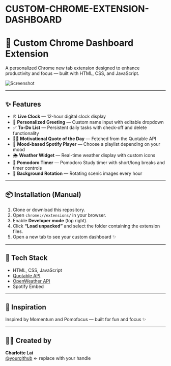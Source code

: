 # CUSTOM-CHROME-EXTENSION-DASHBOARD

# 🧁 Custom Chrome Dashboard Extension

A personalized Chrome new tab extension designed to enhance productivity and focus — built with HTML, CSS, and JavaScript.

![Screenshot](images/screenshot.png)

---

## ✨ Features

- ⏰ **Live Clock** — 12-hour digital clock display
- 👋 **Personalized Greeting** — Custom name input with editable dropdown
- ✅ **To-Do List** — Persistent daily tasks with check-off and delete functionality
- 🧘‍♀️ **Motivational Quote of the Day** — Fetched from the Quotable API
- 🎵 **Mood-based Spotify Player** — Choose a playlist depending on your mood
- 🌦️ **Weather Widget** — Real-time weather display with custom icons
- 🍅 **Pomodoro Timer** — Pomodoro Study timer with short/long breaks and timer controls
- 🎨 **Background Rotation** — Rotating scenic images every hour

---

## 📦 Installation (Manual)

1. Clone or download this repository.
2. Open `chrome://extensions/` in your browser.
3. Enable **Developer mode** (top right).
4. Click **“Load unpacked”** and select the folder containing the extension files.
5. Open a new tab to see your custom dashboard ✨

---

## 🔧 Tech Stack

- HTML, CSS, JavaScript
- [Quotable API](https://github.com/lukePeavey/quotable)
- [OpenWeather API](https://openweathermap.org/api)
- Spotify Embed

---

## 🧠 Inspiration

Inspired by Momentum and Pomofocus — built for fun and focus ✨

---

## 👩‍💻 Created by

**Charlotte Lai**  
[@yourgithub](https://github.com/charlottelai18) ← replace with your handle  
